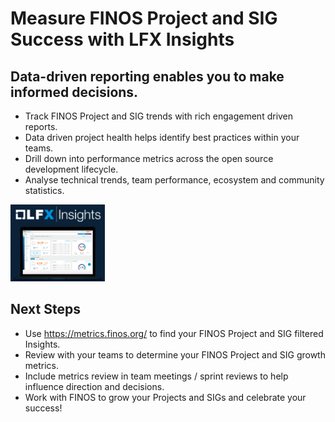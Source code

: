 # Measure FINOS Project and SIG Success with LFX Insights

## Data-driven reporting enables you to make informed decisions.

- Track FINOS Project and SIG trends with rich engagement driven reports.
- Data driven project health helps identify best practices within your teams.
- Drill down into performance metrics across the open source development lifecycle.
- Analyse technical trends, team performance, ecosystem and community statistics.

<img src="assets/insights.png?raw=true" width="30%">

## Next Steps

- Use https://metrics.finos.org/ to find your FINOS Project and SIG filtered Insights.
- Review with your teams to determine your FINOS Project and SIG growth metrics.
- Include metrics review in team meetings / sprint reviews to help influence direction and decisions.
- Work with FINOS to grow your Projects and SIGs and celebrate your success!
